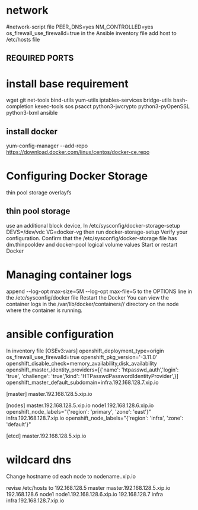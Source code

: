 # network
#network-script file
PEER_DNS=yes
NM_CONTROLLED=yes
os_firewall_use_firewalld=true in the Ansible inventory file
add host to /etc/hosts file
## REQUIRED PORTS


# install base requirement
wget git net-tools bind-utils yum-utils iptables-services bridge-utils bash-completion kexec-tools sos psacct
python3-jwcrypto
python3-pyOpenSSL
python3-lxml
ansible

## install docker
yum-config-manager  --add-repo https://download.docker.com/linux/centos/docker-ce.repo

# Configuring Docker Storage
thin pool storage
overlayfs
## thin pool storage
use an additional block device, In /etc/sysconfig/docker-storage-setup
DEVS=/dev/vdc
VG=docker-vg
then run docker-storage-setup
Verify your configuration. Confirm that the /etc/sysconfig/docker-storage file has dm.thinpooldev and docker-pool logical volume values
Start or restart Docker

# Managing container logs
append --log-opt max-size=5M --log-opt max-file=5 to the OPTIONS line in the /etc/sysconfig/docker file
Restart the Docker
You can view the container logs in the /var/lib/docker/containers/<hash>/ directory on the node where the container is running.

# ansible configuration
In inventory file
[OSEv3:vars]
openshift_deployment_type=origin
os_firewall_use_firewalld=true
openshift_pkg_version='-3.11.0'
openshift_disable_check=memory_availability,disk_availability
openshift_master_identity_providers=[{'name': 'htpasswd_auth','login': 'true', 'challenge': 'true','kind': 'HTPasswdPasswordIdentityProvider',}]
openshift_master_default_subdomain=infra.192.168.128.7.xip.io

[master]
master.192.168.128.5.xip.io

[nodes]
master.192.168.128.5.xip.io 
node1.192.168.128.6.xip.io openshift_node_labels="{'region': 'primary', 'zone': 'east'}"
infra.192.168.128.7.xip.io openshift_node_labels="{'region': 'infra', 'zone': 'default'}"

[etcd]
master.192.168.128.5.xip.io

# wildcard dns
Change hostname od each node to
nodename.<ip>.xip.io

revise /etc/hosts to
192.168.128.5    master    master.192.168.128.5.xip.io
192.168.128.6    node1    node1.192.168.128.6.xip.io
192.168.128.7    infra    infra.192.168.128.7.xip.io